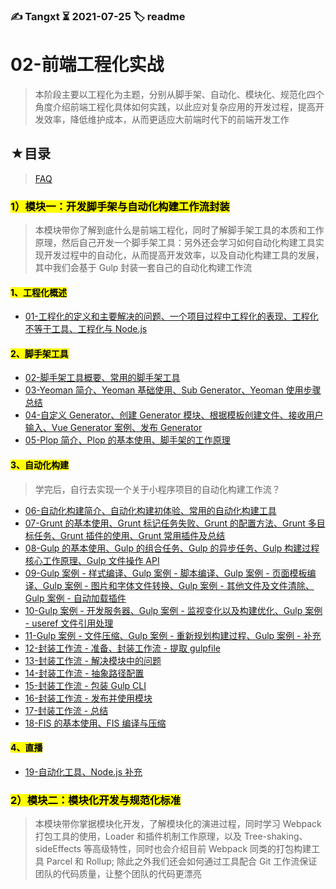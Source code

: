 ### ✍️ Tangxt ⏳ 2021-07-25 🏷️ readme

# 02-前端工程化实战

> 本阶段主要以工程化为主题，分别从脚手架、自动化、模块化、规范化四个角度介绍前端工程化具体如何实践，以此应对复杂应用的开发过程，提高开发效率，降低维护成本，从而更适应大前端时代下的前端开发工作

## ★目录

> [FAQ](./faq.md)

### <mark>1）模块一：开发脚手架与自动化构建工作流封装</mark>

> 本模块带你了解到底什么是前端工程化，同时了解脚手架工具的本质和工作原理，然后自己开发一个脚手架工具：另外还会学习如何自动化构建工具实现开发过程中的自动化，从而提高开发效率，以及自动化构建工具的发展，其中我们会基于 Gulp 封装一套自己的自动化构建工作流

#### <mark>1、工程化概述</mark>

- [01-工程化的定义和主要解决的问题、一个项目过程中工程化的表现、工程化不等于工具、工程化与 Node.js](./01/01.md)

#### <mark>2、脚手架工具</mark>

- [02-脚手架工具概要、常用的脚手架工具](./01/02.md)
- [03-Yeoman 简介、Yeoman 基础使用、Sub Generator、Yeoman 使用步骤总结](./01/03.md)
- [04-自定义 Generator、创建 Generator 模块、根据模板创建文件、接收用户输入、Vue Generator 案例、发布 Generator](./01/04.md)
- [05-Plop 简介、Plop 的基本使用、脚手架的工作原理](./01/05.md)

#### <mark>3、自动化构建</mark>

> 学完后，自行去实现一个关于小程序项目的自动化构建工作流？

- [06-自动化构建简介、自动化构建初体验、常用的自动化构建工具](./01/06.md)
- [07-Grunt 的基本使用、Grunt 标记任务失败、Grunt 的配置方法、Grunt 多目标任务、Grunt 插件的使用、Grunt 常用插件及总结](./01/07.md)
- [08-Gulp 的基本使用、Gulp 的组合任务、Gulp 的异步任务、Gulp 构建过程核心工作原理、Gulp 文件操作 API](./01/08.md)
- [09-Gulp 案例 - 样式编译、Gulp 案例 - 脚本编译、Gulp 案例 - 页面模板编译、Gulp 案例 - 图片和字体文件转换、Gulp 案例 - 其他文件及文件清除、Gulp 案例 - 自动加载插件](./01/09.md)
- [10-Gulp 案例 - 开发服务器、Gulp 案例 - 监视变化以及构建优化、Gulp 案例 - useref 文件引用处理](./01/10.md)
- [11-Gulp 案例 - 文件压缩、Gulp 案例 - 重新规划构建过程、Gulp 案例 - 补充](./01/11.md)
- [12-封装工作流 - 准备、封装工作流 - 提取 gulpfile](./01/12.md)
- [13-封装工作流 - 解决模块中的问题](./01/13.md)
- [14-封装工作流 - 抽象路径配置](./01/14.md)
- [15-封装工作流 - 包装 Gulp CLI](./01/15.md)
- [16-封装工作流 - 发布并使用模块](./01/16.md)
- [17-封装工作流 - 总结](./01/17.md)
- [18-FIS 的基本使用、FIS 编译与压缩](./01/18.md)

#### <mark>4、直播</mark>

- [19-自动化工具、Node.js 补充](./01/19.md)

### <mark>2）模块二：模块化开发与规范化标准</mark>

> 本模块带你掌据模块化开发，了解模块化的演进过程，同时学习 Webpack 打包工具的使用，Loader 和插件机制工作原理，以及 Tree-shaking、 sideEffects 等高级特性，同时也会介绍目前 Webpack 同类的打包构建工具 Parcel 和 Rollup; 除此之外我们还会如何通过工具配合 Git 工作流保证团队的代码质量，让整个团队的代码更漂亮
